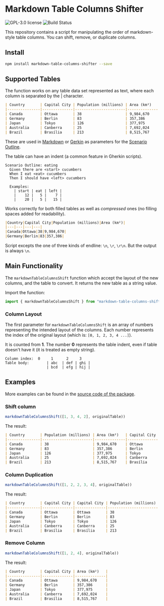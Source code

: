 # Markdown Table Columns Shifter

![GPL-3.0 license](https://img.shields.io/github/license/dplocki/markdown-table-columns-shifter)
![Build Status](https://img.shields.io/endpoint.svg?url=https%3A%2F%2Factions-badge.atrox.dev%2Fdplocki%2Fmarkdown-table-columns-shifter%2Fbadge%3Fref%3Dmain&style=flat)

This repository contains a script for manipulating the order of markdown-style table columns. You can shift, remove, or duplicate columns.

## Install

```sh
npm install markdown-table-columns-shifter --save
```

## Supported Tables

The function works on any table data set represented as text, where each column is separated by the | character.

```md
| Country       | Capital City | Population (millions) | Area (km²)   |
|---------------|--------------|-----------------------|--------------|
| Canada        | Ottawa       | 38                    | 9,984,670    |
| Germany       | Berlin       | 83                    | 357,386      |
| Japan         | Tokyo        | 126                   | 377,975      |
| Australia     | Canberra     | 25                    | 7,692,024    |
| Brazil        | Brasília     | 213                   | 8,515,767    |
```

These are used in [Markdown](https://www.markdownguide.org/) or [Gerkin](https://cucumber.io/docs/gherkin/) as parameters for the [Scenario Outline](https://cucumber.io/docs/gherkin/reference/#scenario-outline).

The table can have an indent (a common feature in Gherkin scripts).

```feature
Scenario Outline: eating
  Given there are <start> cucumbers
  When I eat <eat> cucumbers
  Then I should have <left> cucumbers

  Examples:
    | start | eat | left |
    |    12 |   5 |    7 |
    |    20 |   5 |   15 |
```

Works correctly for both filled tables as well as *compressed* ones (no filling spaces added for readability).

```md
|Country|Capital City|Population (millions)|Area (km²)|
|---|---|---|---|
|Canada|Ottawa|38|9,984,670|
|Germany|Berlin|83|357,386|
```

Script excepts the one of three kinds of endline: `\n`, `\r`, `\r\n`. But the output is always `\n`.

## Main Functionality

The `markdownTableColumnsShift` function which accept the layout of the new columns, and the table to convert. It returns the new table as a string value.

Import the function:

```ts
import { markdownTableColumnsShift } from "markdown-table-columns-shifter";
```

### Column Layout

The first parameter for `markdownTableColumnsShift` is an array of numbers representing the intended layout of the columns. Each number represents the index of the original layout (which is: `[0, 1, 2, 3, 4 ...]`).

It is counted from **1**. The number **0** represents the table indent, even if table doesn't have it (it is treated as empty string).

```
Column index:  0     1      2     3
Table body:        | abc  | def | ghi |
                   | bcd  | efg | hij |
```

## Examples

More examples can be found in the [source code of the package](https://github.com/dplocki/markdown-table-columns-shifter/tree/main/examples).

### Shift column

```js
markdownTableColumnsShift([1, 3, 4, 2], originalTable))
```

The result:

```md
| Country       | Population (millions) | Area (km²)   | Capital City |
|---------------|-----------------------|--------------|--------------|
| Canada        | 38                    | 9,984,670    | Ottawa       |
| Germany       | 83                    | 357,386      | Berlin       |
| Japan         | 126                   | 377,975      | Tokyo        |
| Australia     | 25                    | 7,692,024    | Canberra     |
| Brazil        | 213                   | 8,515,767    | Brasília     |
```

### Column Duplication

```js
markdownTableColumnsShift([1, 2, 2, 3, 4], originalTable))
```

The result:

```md
| Country       | Capital City | Capital City | Population (millions) | Area (km²)   |
|---------------|--------------|--------------|-----------------------|--------------|
| Canada        | Ottawa       | Ottawa       | 38                    | 9,984,670    |
| Germany       | Berlin       | Berlin       | 83                    | 357,386      |
| Japan         | Tokyo        | Tokyo        | 126                   | 377,975      |
| Australia     | Canberra     | Canberra     | 25                    | 7,692,024    |
| Brazil        | Brasília     | Brasília     | 213                   | 8,515,767    |
```

### Remove Column

```js
markdownTableColumnsShift([1, 2, 4], originalTable))
```

The result:

```md
| Country       | Capital City | Area (km²)   |
|---------------|--------------|--------------|
| Canada        | Ottawa       | 9,984,670    |
| Germany       | Berlin       | 357,386      |
| Japan         | Tokyo        | 377,975      |
| Australia     | Canberra     | 7,692,024    |
| Brazil        | Brasília     | 8,515,767    |
```
